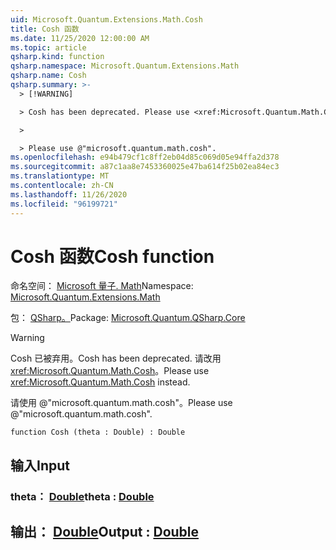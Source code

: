```yaml
---
uid: Microsoft.Quantum.Extensions.Math.Cosh
title: Cosh 函数
ms.date: 11/25/2020 12:00:00 AM
ms.topic: article
qsharp.kind: function
qsharp.namespace: Microsoft.Quantum.Extensions.Math
qsharp.name: Cosh
qsharp.summary: >-
  > [!WARNING]

  > Cosh has been deprecated. Please use <xref:Microsoft.Quantum.Math.Cosh> instead.

  >

  > Please use @"microsoft.quantum.math.cosh".
ms.openlocfilehash: e94b479cf1c8ff2eb04d85c069d05e94ffa2d378
ms.sourcegitcommit: a87c1aa8e7453360025e47ba614f25b02ea84ec3
ms.translationtype: MT
ms.contentlocale: zh-CN
ms.lasthandoff: 11/26/2020
ms.locfileid: "96199721"
---
```

# <a name="cosh-function"></a><span data-ttu-id="10b0f-102">Cosh 函数</span><span class="sxs-lookup"><span data-stu-id="10b0f-102">Cosh function</span></span>

<span data-ttu-id="10b0f-103">命名空间： [Microsoft 量子. Math](xref:Microsoft.Quantum.Extensions.Math)</span><span class="sxs-lookup"><span data-stu-id="10b0f-103">Namespace: [Microsoft.Quantum.Extensions.Math](xref:Microsoft.Quantum.Extensions.Math)</span></span>

<span data-ttu-id="10b0f-104">包： [QSharp。](https://nuget.org/packages/Microsoft.Quantum.QSharp.Core)</span><span class="sxs-lookup"><span data-stu-id="10b0f-104">Package: [Microsoft.Quantum.QSharp.Core](https://nuget.org/packages/Microsoft.Quantum.QSharp.Core)</span></span>


> [!WARNING]
> <span data-ttu-id="10b0f-105">Cosh 已被弃用。</span><span class="sxs-lookup"><span data-stu-id="10b0f-105">Cosh has been deprecated.</span></span> <span data-ttu-id="10b0f-106">请改用 <xref:Microsoft.Quantum.Math.Cosh>。</span><span class="sxs-lookup"><span data-stu-id="10b0f-106">Please use <xref:Microsoft.Quantum.Math.Cosh> instead.</span></span>
>
> <span data-ttu-id="10b0f-107">请使用 @"microsoft.quantum.math.cosh"。</span><span class="sxs-lookup"><span data-stu-id="10b0f-107">Please use @"microsoft.quantum.math.cosh".</span></span>



```qsharp
function Cosh (theta : Double) : Double
```


## <a name="input"></a><span data-ttu-id="10b0f-108">输入</span><span class="sxs-lookup"><span data-stu-id="10b0f-108">Input</span></span>

### <a name="theta--double"></a><span data-ttu-id="10b0f-109">theta： [Double](xref:microsoft.quantum.lang-ref.double)</span><span class="sxs-lookup"><span data-stu-id="10b0f-109">theta : [Double](xref:microsoft.quantum.lang-ref.double)</span></span>





## <a name="output--double"></a><span data-ttu-id="10b0f-110">输出： [Double](xref:microsoft.quantum.lang-ref.double)</span><span class="sxs-lookup"><span data-stu-id="10b0f-110">Output : [Double](xref:microsoft.quantum.lang-ref.double)</span></span>

